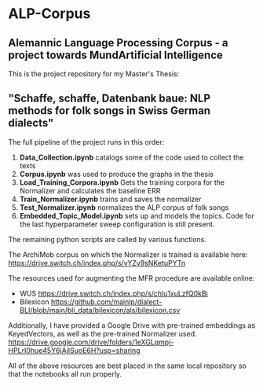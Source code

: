 # ALP-Corpus
## Alemannic Language Processing Corpus - a project towards MundArtificial Intelligence

This is the project repository for my Master's Thesis:

## "Schaffe, schaffe, Datenbank baue: NLP methods for folk songs in Swiss German dialects"

The full pipeline of the project runs in this order:

1. **Data_Collection.ipynb** catalogs some of the code used to collect the texts
2. **Corpus.ipynb** was used to produce the graphs in the thesis 
3. **Load_Training_Corpora.ipynb** Gets the training corpora for the Normalizer and calculates the baseline ERR
4. **Train_Normalizer.ipynb** trains and saves the normalizer
5. **Test_Normalizer.ipynb** normalizes the ALP corpus of folk songs
6. **Embedded_Topic_Model.ipynb** sets up and models the topics. Code for the last hyperparameter sweep configuration is still present.

The remaining python scripts are called by various functions. 

The ArchiMob corpus on which the Normalizer is trained is available here:
https://drive.switch.ch/index.php/s/vYZv9sNKetuPYTn

The resources used for augmenting the MFR procedure are available online:
- WUS https://drive.switch.ch/index.php/s/chlu1xuLzfQ0kBi
- Bilexicon https://github.com/mainlp/dialect-BLI/blob/main/bli_data/bilexicon/als/bilexicon.csv

Additionally, I have provided a Google Drive with pre-trained embeddings as KeyedVectors, as well as the pre-trained Normalizer used. 
https://drive.google.com/drive/folders/1eXGLqmpj-HPLrI0hue45Y6jAjISuoE6H?usp=sharing

All of the above resources are best placed in the same local repository so that the notebooks all run properly. 
